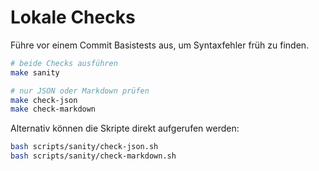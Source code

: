 # Lokale Checks

Führe vor einem Commit Basistests aus, um Syntaxfehler früh zu finden.

```bash
# beide Checks ausführen
make sanity

# nur JSON oder Markdown prüfen
make check-json
make check-markdown
```

Alternativ können die Skripte direkt aufgerufen werden:

```bash
bash scripts/sanity/check-json.sh
bash scripts/sanity/check-markdown.sh
```
